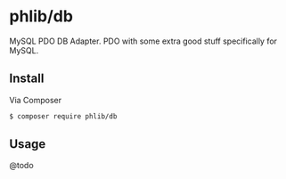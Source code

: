 # phlib/db

MySQL PDO DB Adapter. PDO with some extra good stuff specifically for MySQL.

## Install

Via Composer

``` bash
$ composer require phlib/db
```

## Usage

@todo
